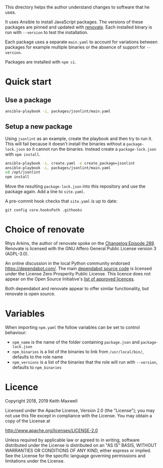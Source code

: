 [renovate]: https://github.com/renovatebot/renovate
[changelog episode 289]: https://changelog.com/podcast/289
[dependabot source code]: https://github.com/dependabot/dependabot-core
[list of approved licences]: https://opensource.org/licenses/alphabetical

This directory helps the author understand changes to software that he uses.

It uses Ansible to install JavaScript packages. The versions of these packages
are pinned and updated with [renovate]. Each installed binary is run with
`--version` to test the installation.

Each package uses a separate `main.yaml` to account for variations between
packages for example multiple binaries or the absence of support for
`--version`.

Packages are installed with `npm ci`.

# Quick start

## Use a package

```sh
ansible-playbook -i, packages/jsonlint/main.yaml
```

## Setup a new package

Using `jsonlint` as an example, create the playbook and then try to run it. This
will fail because it doesn't install the binaries without a `package-lock.json`
so it cannot run the binaries. Instead create a `package-lock.json` with
`npm install`.

```sh
ansible-playbook -i, create.yaml -e create_package=jsonlint
ansible-playbook -i, packages/jsonlint/main.yaml
cd /opt/jsonlint
npm install
```

Move the resulting `package-lock.json` into this repository and use the package
again. Add a line to `site.yaml`.

A pre-commit hook checks that `site.yaml` is up to date:

```
git config core.hooksPath .githooks
```

# Choice of renovate

Rhys Arkins, the author of renovate spoke on the [Changelog Episode 289].
Renovate is licensed with the GNU Affero General Public License version 3
(AGPL-3.0).

An online discussion in the local Python community endorsed
<https://dependabot.com/>. The main [dependabot source code] is licensed under
the License Zero Prosperity Public License. This licence does not appear on the
Open Source Initiative's [list of approved licences].

Both dependabot and renovate appear to offer similar functionality, but renovate
is open source.

# Variables

When importing `npm.yaml` the follow variables can be set to control behaviour:

- `npm_name` is the name of the folder containing `package.json` and
  `package-lock.json`
- `npm_binaries` is a list of the binaries to link from `/usr/local/bin/`,
  defaults to the role name
- `npm_versions` is a list of the binaries that the role will run with
  `--version`, defaults to `npm_binaries`

# Licence

Copyright 2018, 2019 Keith Maxwell

Licensed under the Apache License, Version 2.0 (the "License"); you may not use
this file except in compliance with the License. You may obtain a copy of the
License at

<http://www.apache.org/licenses/LICENSE-2.0>

Unless required by applicable law or agreed to in writing, software distributed
under the License is distributed on an "AS IS" BASIS, WITHOUT WARRANTIES OR
CONDITIONS OF ANY KIND, either express or implied. See the License for the
specific language governing permissions and limitations under the License.
